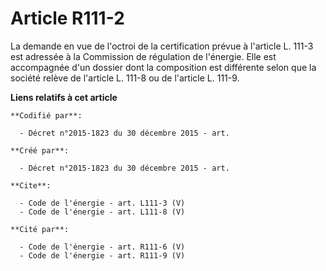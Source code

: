 # Article R111-2

La demande en vue de l'octroi de la certification prévue à l'article L. 111-3 est adressée à la Commission de régulation de
l'énergie. Elle est accompagnée d'un dossier dont la composition est différente selon que la société relève de l'article L.
111-8 ou de l'article L. 111-9.

**Liens relatifs à cet article**

	**Codifié par**:

	  - Décret n°2015-1823 du 30 décembre 2015 - art.

	**Créé par**:

	  - Décret n°2015-1823 du 30 décembre 2015 - art.

	**Cite**:

	  - Code de l'énergie - art. L111-3 (V)
	  - Code de l'énergie - art. L111-8 (V)

	**Cité par**:

	  - Code de l'énergie - art. R111-6 (V)
	  - Code de l'énergie - art. R111-9 (V)
